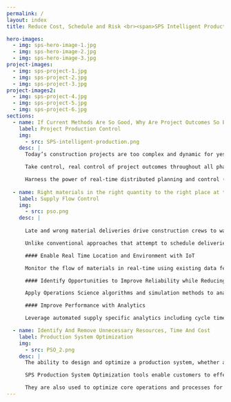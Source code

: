 ```yaml
---
permalink: /
layout: index
title: Reduce Cost, Schedule and Risk <br><span>SPS Intelligent Production</span>

hero-images:
  - img: sps-hero-image-1.jpg
  - img: sps-hero-image-2.jpg
  - img: sps-hero-image-3.jpg
project-images:
  - img: sps-project-1.jpg
  - img: sps-project-2.jpg
  - img: sps-project-3.jpg
project-images2:
  - img: sps-project-4.jpg
  - img: sps-project-5.jpg
  - img: sps-project-6.jpg
sections:
  - name: If Current Methods Are So Good, Why Are Project Outcomes So Bad?
    label: Project Production Control
    img: 
      - src: SPS-intelligent-production.png
    desc: | 
      Today’s construction projects are too complex and dynamic for yesterday’s methods. Move beyond outdated centralized critical path method schedules, spend-based progress calculations, home-grown spreadsheet trackers and productivity initiatives.

      Take control, real control of project outcomes throughout all phases of a project from early concept through construction and handover with SPS Project Production Control. Capture data and make decisions at the speed of relevance.

      Harness the power of real-time distributed planning and control (not controls) using Operations Science and IoT-enabled cloud-based computing. No more driving using the rearview mirror with outdated reporting and forecasting - understand and control critical success factors such as work sequence, work-in-process, and capacity utilization to influence project outcomes. 
      
  - name: Right materials in the right quantity to the right place at the right time every time
    label: Supply Flow Control
    img:
      - src: pso.png
    desc: |
      
      Late and wrong material deliveries drive construction crews to wait, slow down or work out of sequence, all of which result in increased cost and schedule delays. However, due to the need to handle, store, and preserve materials along with risk of damage, theft, and obsolescence, too much material onsite also increases cost and use of cash. Both scenarios increase risk of environmental, health and safety incidents.

      Unlike conventional approaches that attempt to schedule deliveries and ultimately result in dedicated teams of people expediting and tracking using various spreadsheets, SPS Supply Flow Control integrates Operations Science with cloud-based software to create an operational digital twin of the supply chain enabling absolute control and transparency of material flow through the supply chain. 

      #### Enable Real Time Location and Environment with IoT

      Monitor the flow of materials in real-time using existing data feeds including cellular, satellite, WiFi, and other communications platforms. Perform scenario analysis using real time location feeds connected to demand requirements.

      #### Identify Opportunities to Improve Reliability while Reducing Cost and Cycle Time

      Apply Operations Science algorithms and simulation methods to analyze and simulate supply chain performance.

      #### Improve Performance with Analytics

      Leverage automated supply specific analytics including cycle time, work-in-process, capacity utilization, etc. to continuously improve reliability and reduce cost of supply.

  - name: Identify And Remove Unnecessary Resources, Time And Cost
    label: Production System Optimization
    img: 
      - src: PSO_2.png
    desc: |
      The ability to design and optimize a production system, whether at a construction site, in a fabrication shop or throughout a total project network, drives customer satisfaction, cost, and profitability. Too much inventory of work and stocks results in unnecessary cost and use of cash, while not enough inventory of work and stocks causes cost of labor, equipment, and space to increase.

      SPS Production System Optimization tools enable customers to effectively map, model, simulate, analyze, and optimize workflows associated with design, fabrication, logistics and construction/commissioning.

      They are also used to optimize core operations and processes for virtually any form of production from manufacturing and processing to service-based production systems including design offices, shipyards, maintenance crews, etc.
---
```

